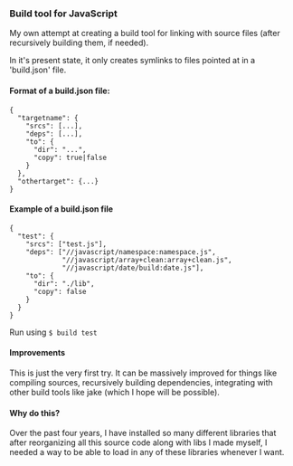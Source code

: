### Build tool for JavaScript

My own attempt at creating a build tool for linking with source files (after recursively building them, if needed).

In it's present state, it only creates symlinks to files pointed at in a 'build.json' file.

#### Format of a build.json file:

    {
      "targetname": {
        "srcs": [...],
        "deps": [...],
        "to": {
          "dir": "...",
          "copy": true|false
        }
      },
      "othertarget": {...}
    }

#### Example of a build.json file

    {
      "test": {
        "srcs": ["test.js"],
        "deps": ["//javascript/namespace:namespace.js",
                 "//javascript/array+clean:array+clean.js",
                 "//javascript/date/build:date.js"],
        "to": {
          "dir": "./lib",
          "copy": false
        }
      }
    }

Run using `$ build test`

#### Improvements

This is just the very first try. It can be massively improved for things like compiling sources, recursively building dependencies, integrating with other build tools like jake (which I hope will be possible).

#### Why do this?

Over the past four years, I have installed so many different libraries that after reorganizing all this source code along with libs I made myself, I needed a way to be able to load in any of these libraries whenever I want.
